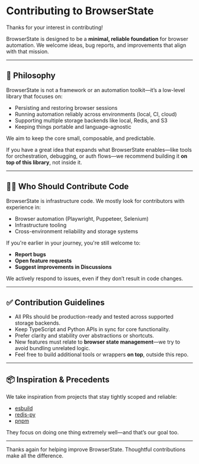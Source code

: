# Contributing to BrowserState

Thanks for your interest in contributing!

BrowserState is designed to be a **minimal, reliable foundation** for browser automation. We welcome ideas, bug reports, and improvements that align with that mission.

---

## 🧠 Philosophy

BrowserState is not a framework or an automation toolkit—it’s a low-level library that focuses on:
- Persisting and restoring browser sessions
- Running automation reliably across environments (local, CI, cloud)
- Supporting multiple storage backends like local, Redis, and S3
- Keeping things portable and language-agnostic

We aim to keep the core small, composable, and predictable.

If you have a great idea that expands what BrowserState enables—like tools for orchestration, debugging, or auth flows—we recommend building it **on top of this library**, not inside it.

---

## 🧑‍💻 Who Should Contribute Code

BrowserState is infrastructure code. We mostly look for contributors with experience in:
- Browser automation (Playwright, Puppeteer, Selenium)
- Infrastructure tooling
- Cross-environment reliability and storage systems

If you're earlier in your journey, you're still welcome to:
- **Report bugs**
- **Open feature requests**
- **Suggest improvements in Discussions**

We actively respond to issues, even if they don’t result in code changes.

---

## ✅ Contribution Guidelines

- All PRs should be production-ready and tested across supported storage backends.
- Keep TypeScript and Python APIs in sync for core functionality.
- Prefer clarity and stability over abstractions or shortcuts.
- New features must relate to **browser state management**—we try to avoid bundling unrelated logic.
- Feel free to build additional tools or wrappers **on top**, outside this repo.

---

## 📦 Inspiration & Precedents

We take inspiration from projects that stay tightly scoped and reliable:
- [esbuild](https://github.com/evanw/esbuild)
- [redis-py](https://github.com/redis/redis-py)
- [pnpm](https://github.com/pnpm/pnpm)

They focus on doing one thing extremely well—and that’s our goal too.

---

Thanks again for helping improve BrowserState. Thoughtful contributions make all the difference.
